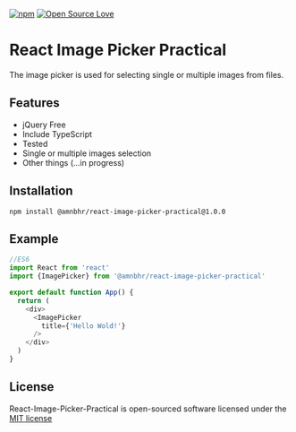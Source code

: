 [![npm](https://img.shields.io/npm/l/react-image-picker.svg)](http://opensource.org/licenses/MIT)
[![Open Source Love](https://badges.frapsoft.com/os/v1/open-source.svg?v=102)](https://github.com/ellerbrock/open-source-badge/)

# React Image Picker Practical
The image picker is used for selecting single or multiple images from files.

## Features
- jQuery Free
- Include TypeScript
- Tested
- Single or multiple images selection
- Other things (...in progress)

## Installation
```
npm install @amnbhr/react-image-picker-practical@1.0.0
```

## Example
```javascript
//ES6
import React from 'react'
import {ImagePicker} from '@amnbhr/react-image-picker-practical'

export default function App() {
  return (
    <div>
      <ImagePicker 
        title={'Hello Wold!'}
      />
    </div>
  )
}
```

## License

React-Image-Picker-Practical is open-sourced software licensed under the [MIT license](http://opensource.org/licenses/MIT)
